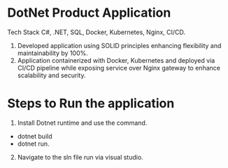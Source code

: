 # DotNet Product Application

Tech Stack C#, .NET, SQL, Docker, Kubernetes, Nginx, CI/CD.

1. Developed application using SOLID principles enhancing flexibility and
maintainability by 100%.
2. Application containerized with Docker, Kubernetes and deployed via CI/CD pipeline while exposing service over Nginx gateway to enhance scalability and security.

# Steps to Run the application 

1. Install Dotnet runtime and use the command.
* dotnet build
* dotnet run.
2. Navigate to the sln file run via visual studio.
